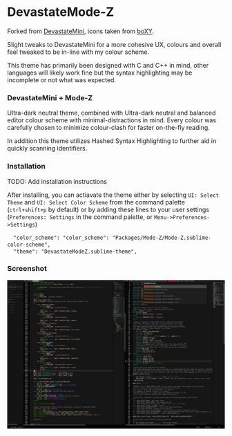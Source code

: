 # DevastateMode-Z

Forked from [DevastateMini](https://github.com/shagabutdinov/sublime-devastate-mini), icons taken from [boXY](https://github.com/oivva/boxy).

Slight tweaks to DevastateMini for a more cohesive UX, colours and overall feel tweaked to be in-line with my colour scheme.

This theme has primarily been designed with C and C++ in mind, other languages will likely work fine but the syntax highlighting may be incomplete or not what was expected.

### DevastateMini + Mode-Z

Ultra-dark neutral theme, combined with Ultra-dark neutral and balanced editor colour scheme with minimal-distractions in mind.
Every colour was carefully chosen to minimize colour-clash for faster on-the-fly reading.

In addition this theme utilizes Hashed Syntax Highlighting to further aid in quickly scanning identifiers.

### Installation

TODO: Add installation instructions

After installing, you can actiavate the theme either by selecting `UI: Select Theme` and `UI: Select Color Scheme` from the command palette (`ctrl+shift+p` by default) or by adding these lines to your user settings (`Preferences: Settings` in the command palette, or `Menu->Preferences->Settings`)

	  "color_scheme": "color_scheme": "Packages/Mode-Z/Mode-Z.sublime-color-scheme",
	  "theme": "DevastateModeZ.sublime-theme",


### Screenshot

![DevastateMini + Mode-Z screenshot](screenshot.png?raw=true "DevastateMode-Z")
